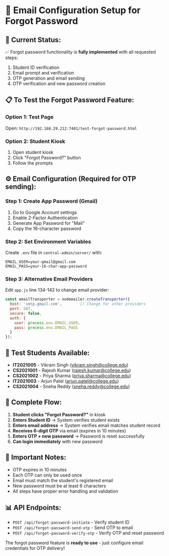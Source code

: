 # 📧 Email Configuration Setup for Forgot Password

## 🔧 **Current Status:**
✅ Forgot password functionality is **fully implemented** with all requested steps:
1. Student ID verification
2. Email prompt and verification  
3. OTP generation and email sending
4. OTP verification and new password creation

## 📋 **To Test the Forgot Password Feature:**

### **Option 1: Test Page**
Open: `http://192.168.29.212:7401/test-forgot-password.html`

### **Option 2: Student Kiosk**
1. Open student kiosk
2. Click "Forgot Password?" button
3. Follow the prompts

## ⚙️ **Email Configuration (Required for OTP sending):**

### **Step 1: Create App Password (Gmail)**
1. Go to Google Account settings
2. Enable 2-Factor Authentication
3. Generate App Password for "Mail"
4. Copy the 16-character password

### **Step 2: Set Environment Variables**
Create `.env` file in `central-admin/server/` with:
```
EMAIL_USER=your-gmail@gmail.com
EMAIL_PASS=your-16-char-app-password
```

### **Step 3: Alternative Email Providers**
Edit `app.js` line 134-142 to change email provider:
```javascript
const emailTransporter = nodemailer.createTransporter({
  host: 'smtp.gmail.com',        // Change for other providers
  port: 587,
  secure: false,
  auth: {
    user: process.env.EMAIL_USER,
    pass: process.env.EMAIL_PASS
  }
});
```

## 🧪 **Test Students Available:**
- **IT2021005** - Vikram Singh (vikram.singh@college.edu)
- **CS2021001** - Rajesh Kumar (rajesh.kumar@college.edu)  
- **CS2021002** - Priya Sharma (priya.sharma@college.edu)
- **IT2021003** - Arjun Patel (arjun.patel@college.edu)
- **CS2021004** - Sneha Reddy (sneha.reddy@college.edu)

## 🔄 **Complete Flow:**
1. **Student clicks "Forgot Password?"** in kiosk
2. **Enters Student ID** → System verifies student exists
3. **Enters email address** → System verifies email matches student record
4. **Receives 6-digit OTP** via email (expires in 10 minutes)
5. **Enters OTP + new password** → Password is reset successfully
6. **Can login immediately** with new password

## 🚨 **Important Notes:**
- OTP expires in 10 minutes
- Each OTP can only be used once
- Email must match the student's registered email
- New password must be at least 6 characters
- All steps have proper error handling and validation

## 📊 **API Endpoints:**
- `POST /api/forgot-password-initiate` - Verify student ID
- `POST /api/forgot-password-send-otp` - Send OTP to email
- `POST /api/forgot-password-verify-otp` - Verify OTP and reset password

The forgot password feature is **ready to use** - just configure email credentials for OTP delivery!
